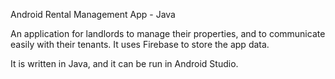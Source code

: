Android Rental Management App - Java

An application for landlords to manage their properties, and to communicate easily with their tenants. It uses Firebase to store the app data.

It is written in Java, and it can be run in Android Studio.
